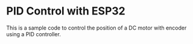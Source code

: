 # PID Control with ESP32
This is a sample code to control the position of a DC motor with encoder using a PID controller. 
